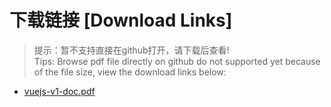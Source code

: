 # 下载链接 [Download Links]

> 提示：暂不支持直接在github打开，请下载后查看!<br>
> Tips: Browse pdf file directly on github do not supported yet because of the file size, view the download links below:

- [vuejs-v1-doc.pdf](https://raw.githubusercontent.com/johnnynode/ebooks-vue/master/vuejs-v1-doc.pdf)